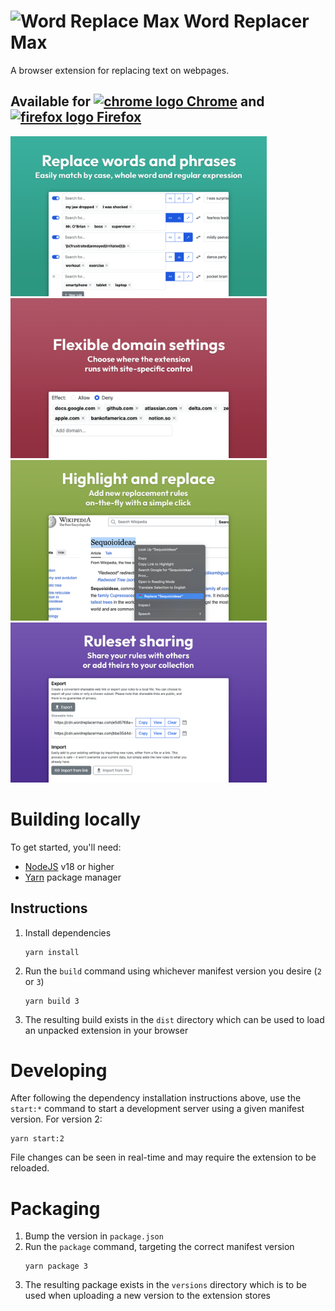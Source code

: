 # <img alt="Word Replace Max" src="./assets/logo_128.png" style="height: 32px; margin-bottom: -4px;"></img> Word Replacer Max

A browser extension for replacing text on webpages.

## Available for [<img alt="chrome logo" src="./assets/chrome_logo.svg" style="margin-bottom: -2px;" /> Chrome](https://chromewebstore.google.com/detail/word-replacer-max/gnemoflnihonmkiacnagnbnlppkamfgo) and [<img alt="firefox logo" src="./assets/firefox_logo.svg" style="margin-bottom: -2px;" /> Firefox](https://addons.mozilla.org/en-US/firefox/addon/word-replacer-max)

<img alt="replace words and phrases" src="./assets/word-replacer-max-store-page-1.png" style="max-width: 100%; width: 410px"></img>
<img alt="flexible domain settings" src="./assets/word-replacer-max-store-page-2.png" style="max-width: 100%; width: 410px"></img>
<img alt="ruleset sharing" src="./assets/word-replacer-max-store-page-3.png" style="max-width: 100%; width: 410px"></img>
<img alt="highlight and replace" src="./assets/word-replacer-max-store-page-4.png" style="max-width: 100%; width: 410px"></img>

# Building locally

To get started, you'll need:

- [NodeJS](https://nodejs.org/en) v18 or higher
- [Yarn](https://yarnpkg.com/) package manager

## Instructions

1. Install dependencies
   ```
   yarn install
   ```
1. Run the `build` command using whichever manifest version you desire (`2` or
   `3`)
   ```
   yarn build 3
   ```
1. The resulting build exists in the `dist` directory which can be used to load
   an unpacked extension in your browser

# Developing

After following the dependency installation instructions above, use the
`start:*` command to start a development server using a given manifest version.
For version 2:

```
yarn start:2
```

File changes can be seen in real-time and may require the extension to be
reloaded.

# Packaging

1. Bump the version in `package.json`
1. Run the `package` command, targeting the correct manifest version
   ```
   yarn package 3
   ```
1. The resulting package exists in the `versions` directory which is to be used
   when uploading a new version to the extension stores
